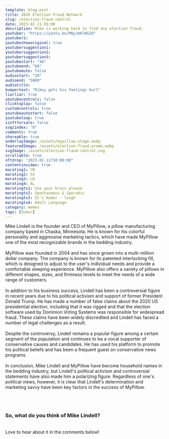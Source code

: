 ```yaml
---
template: blog-post
title: 2020 Election Fraud Network
slug: /election-fraud-central
date: 2023-02-11 03:00
description: Mike is working hard to find any election fraud. 
youtuber: "https://youtu.be/MQyJmHlNGIQ"
youtuber2: 
youtubeshoworiginal: true
youtubersuggestion1:
youtubersuggestion2:
youtubersuggestion3:
youtubestart: "48"
youtubeend: "68"
youtubemute: false
audiostart: "20"
audioend: "5000"
audiotitle: 
bumpertext: "Mikey gets his feelings hurt"
liarliar: true
youtubecontrols: false
clicktoplay: false
customcontrols: true
youtubeautostart: false
youtubeloop: true
isnftforsale: false
svgzindex: "0"
comments: true
shareable: true
underlayImage: /assets/mypillow-stage.webp
featuredImage: /assets/election-fraud-promo.webp
svgImage: /assets/election-fraud-central.svg
scrollable: true
nftdrop: "2023-02-11T10:00:00"
contentinvideo: true
marating1: YB
marating2: SS
marating3: LH
marating4: AL
maratingtx1: Use your brain please
maratingtx2: Spontaneous & Sporadic
maratingtx3: It's Humor - laugh
maratingtx4: Adult Language
category: memes
tags: [humor]
---
```


<div class="contentinside" style="position:relative; z-index:1; min-width:50%; height:auto;  padding:0; left:0; border:0px solid yellow; text-align:center;">
<object class="" style="height:auto; border:0px solid red; margin-top:-15px" class="" id="svg1" data="/assets/MyPillowGuyEdit.svg" type="image/svg+xml" alt="animated content" title="animated content" ></object>
</div>




<div class="contentbody" style="position:relative; top:; z-index:; border:px solid blue; height:100%; margin-top:1%; text-align:left">

Mike Lindell is the founder and CEO of MyPillow, a pillow manufacturing company based in Chaska, Minnesota. He is known for his colorful personality and aggressive marketing tactics, which have made MyPillow one of the most recognizable brands in the bedding industry.
<br /><br />
MyPillow was founded in 2004 and has since grown into a multi-million dollar company. The company is known for its patented interlocking fill, which is designed to adjust to the user's individual needs and provide a comfortable sleeping experience. MyPillow also offers a variety of pillows in different shapes, sizes, and firmness levels to meet the needs of a wide range of customers.
<br /><br />
In addition to his business success, Lindell has been a controversial figure in recent years due to his political activism and support of former President Donald Trump. He has made a number of false claims about the 2020 US presidential election, including that it was rigged and that the election software used by Dominion Voting Systems was responsible for widespread fraud. These claims have been widely discredited and Lindell has faced a number of legal challenges as a result.
<br /><br />
Despite the controversy, Lindell remains a popular figure among a certain segment of the population and continues to be a vocal supporter of conservative causes and candidates. He has used his platform to promote his political beliefs and has been a frequent guest on conservative news programs.
<br /><br />
In conclusion, Mike Lindell and MyPillow have become household names in the bedding industry, but Lindell's political activism and controversial statements have also made him a polarizing figure. Regardless of one's political views, however, it is clear that Lindell's determination and marketing savvy have been key factors in the success of MyPillow.

<br /><br />

### So, what do you think of Mike Lindell?

<br />
Love to hear about it in the comments below!

</div>
